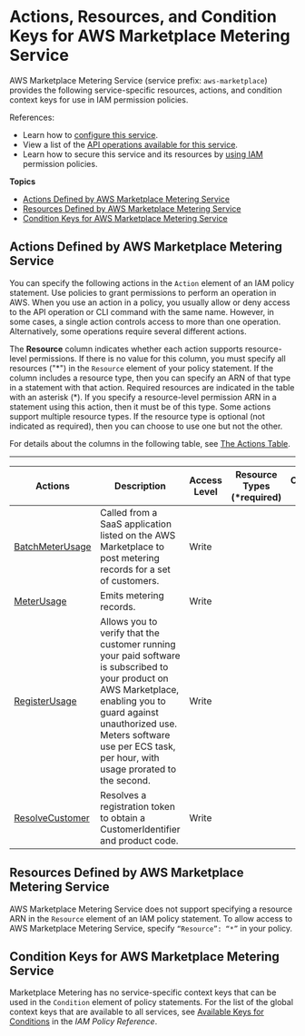 # Actions, Resources, and Condition Keys for AWS Marketplace Metering Service<a name="list_awsmarketplacemeteringservice"></a>

AWS Marketplace Metering Service \(service prefix: `aws-marketplace`\) provides the following service\-specific resources, actions, and condition context keys for use in IAM permission policies\.

References:
+ Learn how to [configure this service](https://docs.aws.amazon.com/marketplace/latest/controlling-access/)\.
+ View a list of the [API operations available for this service](https://docs.aws.amazon.com/marketplacemetering/latest/APIReference/)\.
+ Learn how to secure this service and its resources by [using IAM](https://docs.aws.amazon.com/marketplace/latest/controlling-access/ControllingAccessToAWSMarketplaceSubscriptions.html#SummaryOfAWSMarketplaceSubscriptionsPermissions) permission policies\.

**Topics**
+ [Actions Defined by AWS Marketplace Metering Service](#awsmarketplacemeteringservice-actions-as-permissions)
+ [Resources Defined by AWS Marketplace Metering Service](#awsmarketplacemeteringservice-resources-for-iam-policies)
+ [Condition Keys for AWS Marketplace Metering Service](#awsmarketplacemeteringservice-policy-keys)

## Actions Defined by AWS Marketplace Metering Service<a name="awsmarketplacemeteringservice-actions-as-permissions"></a>

You can specify the following actions in the `Action` element of an IAM policy statement\. Use policies to grant permissions to perform an operation in AWS\. When you use an action in a policy, you usually allow or deny access to the API operation or CLI command with the same name\. However, in some cases, a single action controls access to more than one operation\. Alternatively, some operations require several different actions\.

The **Resource** column indicates whether each action supports resource\-level permissions\. If there is no value for this column, you must specify all resources \("\*"\) in the `Resource` element of your policy statement\. If the column includes a resource type, then you can specify an ARN of that type in a statement with that action\. Required resources are indicated in the table with an asterisk \(\*\)\. If you specify a resource\-level permission ARN in a statement using this action, then it must be of this type\. Some actions support multiple resource types\. If the resource type is optional \(not indicated as required\), then you can choose to use one but not the other\.

For details about the columns in the following table, see [The Actions Table](reference_policies_actions-resources-contextkeys.md#actions_table)\.


****  

| Actions | Description | Access Level | Resource Types \(\*required\) | Condition Keys | Dependent Actions | 
| --- | --- | --- | --- | --- | --- | 
|   [ BatchMeterUsage ](https://docs.aws.amazon.com/marketplacemetering/latest/APIReference/API_BatchMeterUsage.html)  | Called from a SaaS application listed on the AWS Marketplace to post metering records for a set of customers\. | Write |  |  |  | 
|   [ MeterUsage ](https://docs.aws.amazon.com/marketplacemetering/latest/APIReference/API_MeterUsage.html)  | Emits metering records\. | Write |  |  |  | 
|   [ RegisterUsage ](https://docs.aws.amazon.com/marketplacemetering/latest/APIReference/API_RegisterUsage.html)  | Allows you to verify that the customer running your paid software is subscribed to your product on AWS Marketplace, enabling you to guard against unauthorized use\. Meters software use per ECS task, per hour, with usage prorated to the second\. | Write |  |  |  | 
|   [ ResolveCustomer ](https://docs.aws.amazon.com/marketplacemetering/latest/APIReference/API_ResolveCustomer.html)  | Resolves a registration token to obtain a CustomerIdentifier and product code\. | Write |  |  |  | 

## Resources Defined by AWS Marketplace Metering Service<a name="awsmarketplacemeteringservice-resources-for-iam-policies"></a>

AWS Marketplace Metering Service does not support specifying a resource ARN in the `Resource` element of an IAM policy statement\. To allow access to AWS Marketplace Metering Service, specify `“Resource”: “*”` in your policy\.

## Condition Keys for AWS Marketplace Metering Service<a name="awsmarketplacemeteringservice-policy-keys"></a>

Marketplace Metering has no service\-specific context keys that can be used in the `Condition` element of policy statements\. For the list of the global context keys that are available to all services, see [Available Keys for Conditions](reference_policies_condition-keys.html#AvailableKeys) in the *IAM Policy Reference*\.